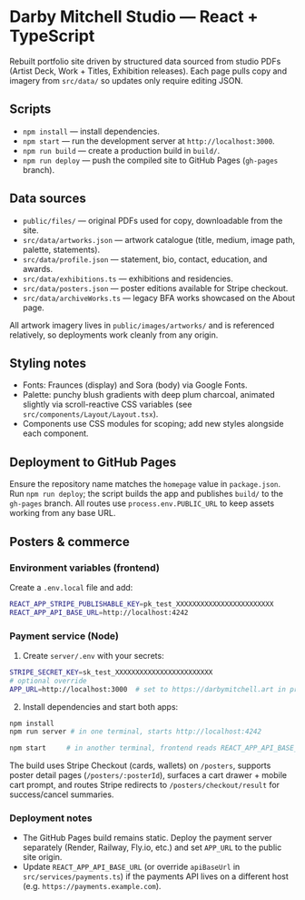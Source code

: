 # Darby Mitchell Studio — React + TypeScript

Rebuilt portfolio site driven by structured data sourced from studio PDFs (Artist Deck, Work + Titles, Exhibition releases). Each page pulls copy and imagery from `src/data/` so updates only require editing JSON.

## Scripts

- `npm install` — install dependencies.
- `npm start` — run the development server at `http://localhost:3000`.
- `npm run build` — create a production build in `build/`.
- `npm run deploy` — push the compiled site to GitHub Pages (`gh-pages` branch).

## Data sources

- `public/files/` — original PDFs used for copy, downloadable from the site.
- `src/data/artworks.json` — artwork catalogue (title, medium, image path, palette, statements).
- `src/data/profile.json` — statement, bio, contact, education, and awards.
- `src/data/exhibitions.ts` — exhibitions and residencies.
- `src/data/posters.json` — poster editions available for Stripe checkout.
- `src/data/archiveWorks.ts` — legacy BFA works showcased on the About page.

All artwork imagery lives in `public/images/artworks/` and is referenced relatively, so deployments work cleanly from any origin.

## Styling notes

- Fonts: Fraunces (display) and Sora (body) via Google Fonts.
- Palette: punchy blush gradients with deep plum charcoal, animated slightly via scroll-reactive CSS variables (see `src/components/Layout/Layout.tsx`).
- Components use CSS modules for scoping; add new styles alongside each component.

## Deployment to GitHub Pages

Ensure the repository name matches the `homepage` value in `package.json`. Run `npm run deploy`; the script builds the app and publishes `build/` to the `gh-pages` branch. All routes use `process.env.PUBLIC_URL` to keep assets working from any base URL.

## Posters & commerce

### Environment variables (frontend)

Create a `.env.local` file and add:

```bash
REACT_APP_STRIPE_PUBLISHABLE_KEY=pk_test_XXXXXXXXXXXXXXXXXXXXXXXX
REACT_APP_API_BASE_URL=http://localhost:4242
```

### Payment service (Node)

1. Create `server/.env` with your secrets:

```bash
STRIPE_SECRET_KEY=sk_test_XXXXXXXXXXXXXXXXXXXXXXXX
# optional override
APP_URL=http://localhost:3000  # set to https://darbymitchell.art in production
```

2. Install dependencies and start both apps:

```bash
npm install
npm run server # in one terminal, starts http://localhost:4242
```

```bash
npm start     # in another terminal, frontend reads REACT_APP_API_BASE_URL for API calls
```

The build uses Stripe Checkout (cards, wallets) on `/posters`, supports poster detail pages (`/posters/:posterId`), surfaces a cart drawer + mobile cart prompt, and routes Stripe redirects to `/posters/checkout/result` for success/cancel summaries.

### Deployment notes

- The GitHub Pages build remains static. Deploy the payment server separately (Render, Railway, Fly.io, etc.) and set `APP_URL` to the public site origin.
- Update `REACT_APP_API_BASE_URL` (or override `apiBaseUrl` in `src/services/payments.ts`) if the payments API lives on a different host (e.g. `https://payments.example.com`).
